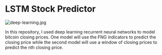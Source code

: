 # LSTM Stock Predictor

![deep-learning.jpg](Images/deep-learning.jpg)

In this repository, I used deep learning recurrent neural networks to model bitcoin closing prices. One model will use the FNG indicators to predict the closing price while the second model will use a window of closing prices to predict the nth closing price.
